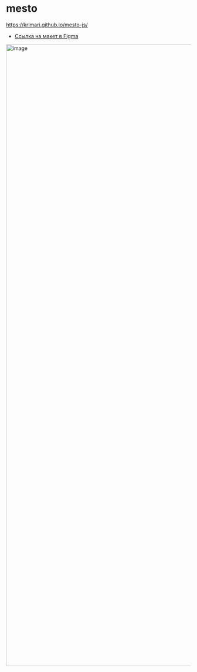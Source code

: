 # mesto
https://krlmari.github.io/mesto-js/

* [Ссылка на макет в Figma](https://www.figma.com/file/2cn9N9jSkmxD84oJik7xL7/JavaScript.-Sprint-4?node-id=0%3A1)

<img width="1695" alt="image" src="https://github.com/krlmari/mesto-js/assets/81209178/d544714a-1fc9-40a8-89e8-96232ab21d91">


